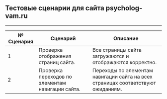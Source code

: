 ## Тестовые сценарии для сайта psycholog-vam.ru 
---

| № Сценария     | Сценарий                                                   |   Описание                                                     |
|----------------|------------------------------------------------------------|----------------------------------------------------------------|
|1               | Проверка отображения страниц сайта.                        | Все страницы сайта загружаются и отображаются корректно.       |
|2               | Проверка переходов по элементам навигации сайта.           | Переходы по элементам навигации сайта на всех страницах cooтветствуют ожиданиям.|